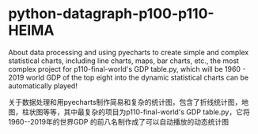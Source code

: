 # python-datagraph-p100-p110-HEIMA

About data processing and using pyecharts to create simple and complex statistical charts, including line charts, maps, bar charts, etc., the most complex project for p110-final-world's GDP table.py, which will be 1960 - 2019 world GDP of the top eight into the dynamic statistical charts can be automatically played!

关于数据处理和用pyecharts制作简易和复杂的统计图，包含了折线统计图，地图，柱状图等等，其中最复杂的项目为p110-final-world's GDP table.py，它将1960--2019年的世界GDP 的前八名制作成了可以自动播放的动态统计图
